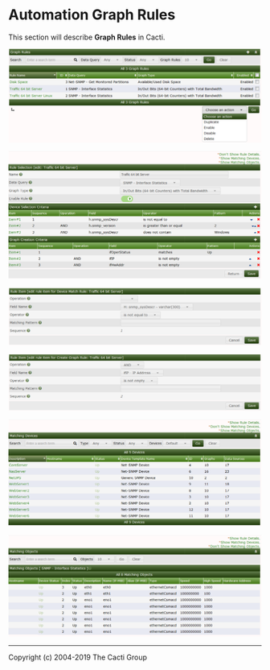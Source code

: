 # Automation Graph Rules

This section will describe **Graph Rules** in Cacti.

![Automation Graph Rules](images/automation-graph-rules.png)

![Automation Graph Rules Edit](images/automation-graph-rules-edit1.png)

![Automation Graph Rules Device Criteria](images/automation-graph-rules-edit2.png)

![Automation Graph Rules Graph Criteria](images/automation-graph-rules-edit3.png)

![Automation Graph Rules Matching Devices](images/automation-graph-rules-edit4.png)

![Automation Graph Rules Matching Objects](images/automation-graph-rules-edit5.png)

---
Copyright (c) 2004-2019 The Cacti Group
